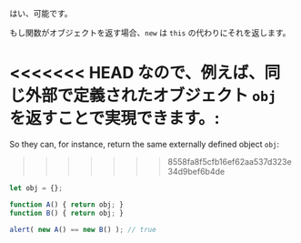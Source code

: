 はい、可能です。

もし関数がオブジェクトを返す場合、`new` は `this` の代わりにそれを返します。

<<<<<<< HEAD
なので、例えば、同じ外部で定義されたオブジェクト `obj` を返すことで実現できます。:
=======
So they can, for instance, return the same externally defined object `obj`:
>>>>>>> 8558fa8f5cfb16ef62aa537d323e34d9bef6b4de

```js run no-beautify
let obj = {};

function A() { return obj; }
function B() { return obj; }

alert( new A() == new B() ); // true
```
